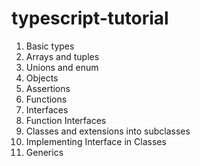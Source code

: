 # typescript-tutorial

1. Basic types
2. Arrays and tuples
3. Unions and enum
4. Objects
5. Assertions
6. Functions
7. Interfaces
8. Function Interfaces
9. Classes and extensions into subclasses
10. Implementing Interface in Classes
11. Generics
